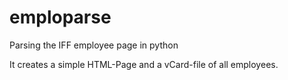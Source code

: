 emploparse
==========

Parsing the IFF employee page in python

It creates a simple HTML-Page and a vCard-file of all employees.
